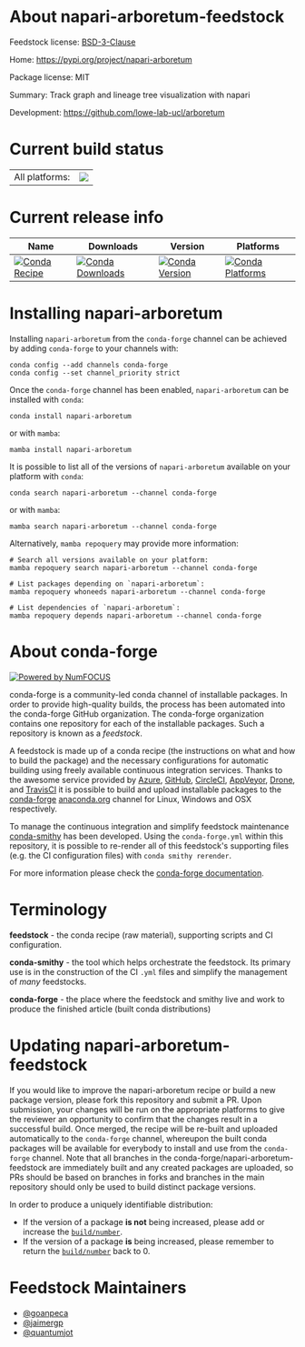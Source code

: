 About napari-arboretum-feedstock
================================

Feedstock license: [BSD-3-Clause](https://github.com/conda-forge/napari-arboretum-feedstock/blob/main/LICENSE.txt)

Home: https://pypi.org/project/napari-arboretum

Package license: MIT

Summary: Track graph and lineage tree visualization with napari

Development: https://github.com/lowe-lab-ucl/arboretum

Current build status
====================


<table><tr><td>All platforms:</td>
    <td>
      <a href="https://dev.azure.com/conda-forge/feedstock-builds/_build/latest?definitionId=15332&branchName=main">
        <img src="https://dev.azure.com/conda-forge/feedstock-builds/_apis/build/status/napari-arboretum-feedstock?branchName=main">
      </a>
    </td>
  </tr>
</table>

Current release info
====================

| Name | Downloads | Version | Platforms |
| --- | --- | --- | --- |
| [![Conda Recipe](https://img.shields.io/badge/recipe-napari--arboretum-green.svg)](https://anaconda.org/conda-forge/napari-arboretum) | [![Conda Downloads](https://img.shields.io/conda/dn/conda-forge/napari-arboretum.svg)](https://anaconda.org/conda-forge/napari-arboretum) | [![Conda Version](https://img.shields.io/conda/vn/conda-forge/napari-arboretum.svg)](https://anaconda.org/conda-forge/napari-arboretum) | [![Conda Platforms](https://img.shields.io/conda/pn/conda-forge/napari-arboretum.svg)](https://anaconda.org/conda-forge/napari-arboretum) |

Installing napari-arboretum
===========================

Installing `napari-arboretum` from the `conda-forge` channel can be achieved by adding `conda-forge` to your channels with:

```
conda config --add channels conda-forge
conda config --set channel_priority strict
```

Once the `conda-forge` channel has been enabled, `napari-arboretum` can be installed with `conda`:

```
conda install napari-arboretum
```

or with `mamba`:

```
mamba install napari-arboretum
```

It is possible to list all of the versions of `napari-arboretum` available on your platform with `conda`:

```
conda search napari-arboretum --channel conda-forge
```

or with `mamba`:

```
mamba search napari-arboretum --channel conda-forge
```

Alternatively, `mamba repoquery` may provide more information:

```
# Search all versions available on your platform:
mamba repoquery search napari-arboretum --channel conda-forge

# List packages depending on `napari-arboretum`:
mamba repoquery whoneeds napari-arboretum --channel conda-forge

# List dependencies of `napari-arboretum`:
mamba repoquery depends napari-arboretum --channel conda-forge
```


About conda-forge
=================

[![Powered by
NumFOCUS](https://img.shields.io/badge/powered%20by-NumFOCUS-orange.svg?style=flat&colorA=E1523D&colorB=007D8A)](https://numfocus.org)

conda-forge is a community-led conda channel of installable packages.
In order to provide high-quality builds, the process has been automated into the
conda-forge GitHub organization. The conda-forge organization contains one repository
for each of the installable packages. Such a repository is known as a *feedstock*.

A feedstock is made up of a conda recipe (the instructions on what and how to build
the package) and the necessary configurations for automatic building using freely
available continuous integration services. Thanks to the awesome service provided by
[Azure](https://azure.microsoft.com/en-us/services/devops/), [GitHub](https://github.com/),
[CircleCI](https://circleci.com/), [AppVeyor](https://www.appveyor.com/),
[Drone](https://cloud.drone.io/welcome), and [TravisCI](https://travis-ci.com/)
it is possible to build and upload installable packages to the
[conda-forge](https://anaconda.org/conda-forge) [anaconda.org](https://anaconda.org/)
channel for Linux, Windows and OSX respectively.

To manage the continuous integration and simplify feedstock maintenance
[conda-smithy](https://github.com/conda-forge/conda-smithy) has been developed.
Using the ``conda-forge.yml`` within this repository, it is possible to re-render all of
this feedstock's supporting files (e.g. the CI configuration files) with ``conda smithy rerender``.

For more information please check the [conda-forge documentation](https://conda-forge.org/docs/).

Terminology
===========

**feedstock** - the conda recipe (raw material), supporting scripts and CI configuration.

**conda-smithy** - the tool which helps orchestrate the feedstock.
                   Its primary use is in the construction of the CI ``.yml`` files
                   and simplify the management of *many* feedstocks.

**conda-forge** - the place where the feedstock and smithy live and work to
                  produce the finished article (built conda distributions)


Updating napari-arboretum-feedstock
===================================

If you would like to improve the napari-arboretum recipe or build a new
package version, please fork this repository and submit a PR. Upon submission,
your changes will be run on the appropriate platforms to give the reviewer an
opportunity to confirm that the changes result in a successful build. Once
merged, the recipe will be re-built and uploaded automatically to the
`conda-forge` channel, whereupon the built conda packages will be available for
everybody to install and use from the `conda-forge` channel.
Note that all branches in the conda-forge/napari-arboretum-feedstock are
immediately built and any created packages are uploaded, so PRs should be based
on branches in forks and branches in the main repository should only be used to
build distinct package versions.

In order to produce a uniquely identifiable distribution:
 * If the version of a package **is not** being increased, please add or increase
   the [``build/number``](https://docs.conda.io/projects/conda-build/en/latest/resources/define-metadata.html#build-number-and-string).
 * If the version of a package **is** being increased, please remember to return
   the [``build/number``](https://docs.conda.io/projects/conda-build/en/latest/resources/define-metadata.html#build-number-and-string)
   back to 0.

Feedstock Maintainers
=====================

* [@goanpeca](https://github.com/goanpeca/)
* [@jaimergp](https://github.com/jaimergp/)
* [@quantumjot](https://github.com/quantumjot/)

